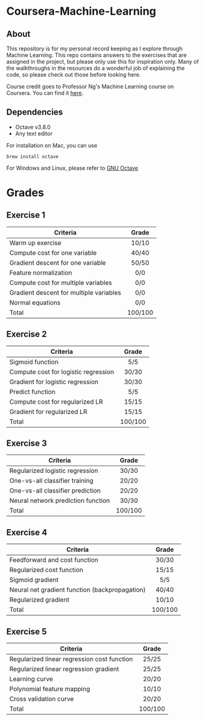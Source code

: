 # Coursera-Machine-Learning

## About
This repository is for my personal record keeping as I explore through Machine Learning. This repo contains answers to the exercises that are assigned in the project, but please only use this for inspiration only. Many of the walkthroughs in the resources do a wonderful job of explaining the code, so please check out those before looking here.

Course credit goes to Professor Ng's Machine Learning course on Coursera. You can find it [here](https://www.coursera.org/learn/machine-learning). 

## Dependencies
- Octave v3.8.0
- Any text editor

For installation on Mac, you can use
```
brew install octave
```

For Windows and Linux, please refer to [GNU Octave](https://www.gnu.org/software/octave/index)

# Grades

## Exercise 1

| Criteria                                | Grade   | 
|-----------------------------------------|:-------:|
| Warm up exercise                        | 10/10   |
| Compute cost for one variable           | 40/40   |
| Gradient descent for one variable       | 50/50   |
| Feature normalization                   | 0/0     |
| Compute cost for multiple variables     | 0/0     |
| Gradient descent for multiple variables | 0/0     |
| Normal equations                        | 0/0     |
| Total                                   | 100/100 |

## Exercise 2
| Criteria                             | Grade   | 
|--------------------------------------|:-------:|
| Sigmoid function                     | 5/5     |
| Compute cost for logistic regression | 30/30   |
| Gradient for logistic regression     | 30/30   |
| Predict function                     | 5/5     |
| Compute cost for regularized LR      | 15/15   |
| Gradient for regularized LR          | 15/15   |
| Total                                | 100/100 |

## Exercise 3
| Criteria                           | Grade   | 
|------------------------------------|:-------:|
| Regularized logistic regression    | 30/30   |
| One-vs-all classifier training     | 20/20   |
| One-vs-all classifier prediction   | 20/20   |
| Neural network prediction function | 30/30   |
| Total                              | 100/100 |

## Exercise 4
| Criteria                                       | Grade   | 
|------------------------------------------------|:-------:|
| Feedforward and cost function                  | 30/30   |
| Regularized cost function                      | 15/15   |
| Sigmoid gradient                               | 5/5     |
| Neural net gradient function (backpropagation) | 40/40   |
| Regularized gradient                           | 10/10   |
| Total                                          | 100/100 |

## Exercise 5
| Criteria                                    | Grade   | 
|---------------------------------------------|:-------:|
| Regularized linear regression cost function | 25/25   |
| Regularized linear regression gradient      | 25/25   |
| Learning curve                              | 20/20   |
| Polynomial feature mapping                  | 10/10   |
| Cross validation curve                      | 20/20   |
| Total                                       | 100/100 |
